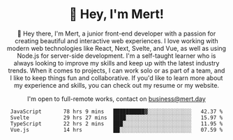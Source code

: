 <div align="center">
  <h1 align="center">👋 Hey, I'm Mert! </h1>
<p>
 🎉 Hey there, I'm Mert, a junior front-end developer with a passion for creating beautiful and interactive web experiences. I love working with modern web technologies like React, Next, Svelte, and Vue, as well as using Node.js for server-side development. I'm a self-taught learner who is always looking to improve my skills and keep up with the latest industry trends. When it comes to projects, I can work solo or as part of a team, and I like to keep things fun and collaborative. If you'd like to learn more about my experience and skills, you can check out my resume or my website.
</p>

  I'm open to full-remote works, contact on [business@mert.day](mailto:business@mert.day) 
  
<!--START_SECTION:waka-->

```text
JavaScript       78 hrs 9 mins   ██████████▓░░░░░░░░░░░░░░   42.37 %
Svelte           29 hrs 27 mins  ████░░░░░░░░░░░░░░░░░░░░░   15.97 %
TypeScript       22 hrs 2 mins   ███░░░░░░░░░░░░░░░░░░░░░░   11.95 %
Vue.js           14 hrs          ██░░░░░░░░░░░░░░░░░░░░░░░   07.59 %
```

<!--END_SECTION:waka-->

<!--
I inspired from https://github.com/noirrs
You can check his page too!

Mert Doğu - Front-end Developer - mert.day
--> 

